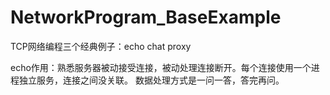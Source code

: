 # NetworkProgram_BaseExample
TCP网络编程三个经典例子：echo chat proxy

echo作用：熟悉服务器被动接受连接，被动处理连接断开。每个连接使用一个进程独立服务，连接之间没关联。
数据处理方式是一问一答，答完再问。
